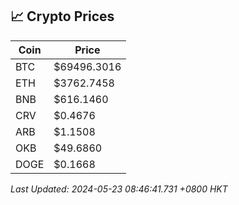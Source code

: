 ## 📈 Crypto Prices

| Coin | Price |
| ---- | ----- |
| BTC | $69496.3016 |
| ETH | $3762.7458 |
| BNB | $616.1460 |
| CRV | $0.4676 |
| ARB | $1.1508 |
| OKB | $49.6860 |
| DOGE | $0.1668 |

_Last Updated: 2024-05-23 08:46:41.731 +0800 HKT_